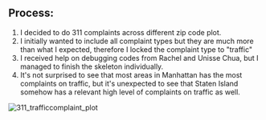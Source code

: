 ## Process:
1. I decided to do 311 complaints across different zip code plot.
2. I initially wanted to include all complaint types but they are much more than what I expected, therefore I locked the complaint type 
   to "traffic"
3. I received help on debugging codes from Rachel and Unisse Chua, but I managed to finish the skeleton individually. 
4. It's not surprised to see that most areas in Manhattan has the most complaints on traffic, but it's unexpected to see that Staten Island 
somehow has a relevant high level of complaints on traffic as well. 

![311_trafficcomplaint_plot](https://github.com/jazzzchan/PUI2017_yc3300/blob/master/HW8_yc3300/311_trafficcomplaint_plot.PNG)
